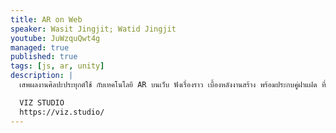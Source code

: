 ```yaml
---
title: AR on Web
speaker: Wasit Jingjit; Watid Jingjit
youtube: JuWzquQwt4g
managed: true
published: true
tags: [js, ar, unity]
description: |
  เสพผลงานศิลปะประยุกต์ใช้ กับเทคโนโลยี AR บนเว็บ ฟังเรื่องราว เบื้องหลังงานสร้าง พร้อมประกบคู่ฝาแฝด ที่จะมาตีกันบนเวที

  VIZ STUDIO
  https://viz.studio/
---
```

